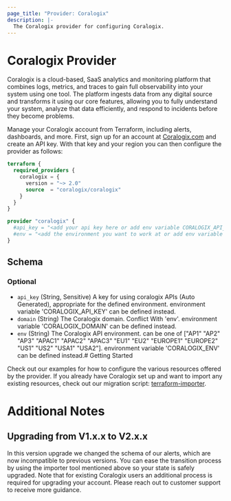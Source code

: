 ```yaml
---
page_title: "Provider: Coralogix"
description: |-
  The Coralogix provider for configuring Coralogix.
---
```


# Coralogix Provider

Coralogix is a cloud-based, SaaS analytics and monitoring platform that combines logs, metrics, and traces to gain full observability into your system using one tool. The platform ingests data from any digital source and transforms it using our core features, allowing you to fully understand your system, analyze that data efficiently, and respond to incidents before they become problems.

Manage your Coralogix account from Terraform, including alerts, dashboards, and more. First, sign up for an account at [Coralogix.com](https://coralogix.com/) and create an API key. With that key and your region you can then configure the provider as follows:

```terraform
terraform {
  required_providers {
    coralogix = {
      version = "~> 2.0"
      source  = "coralogix/coralogix"
    }
  }
}

provider "coralogix" {
  #api_key = "<add your api key here or add env variable CORALOGIX_API_KEY>"
  #env = "<add the environment you want to work at or add env variable CORALOGIX_ENV>"
}
```
<!-- schema generated by tfplugindocs -->
## Schema

### Optional

- `api_key` (String, Sensitive) A key for using coralogix APIs (Auto Generated), appropriate for the defined environment. environment variable 'CORALOGIX_API_KEY' can be defined instead.
- `domain` (String) The Coralogix domain. Conflict With 'env'. environment variable 'CORALOGIX_DOMAIN' can be defined instead.
- `env` (String) The Coralogix API environment. can be one of ["AP1" "AP2" "AP3" "APAC1" "APAC2" "APAC3" "EU1" "EU2" "EUROPE1" "EUROPE2" "US1" "US2" "USA1" "USA2"]. environment variable 'CORALOGIX_ENV' can be defined instead.# Getting Started

Check out our examples for how to configure the various resources offered by the provider. If you already have Coralogix set up and want to import any existing resources, check out our migration script: [terraform-importer](https://github.com/coralogix/coralogix-management-sdk/tree/master/tools/terraform-importer).

# Additional Notes

## Upgrading from V1.x.x to V2.x.x 

In this version upgrade we changed the schema of our alerts, which are now incompatible to previous versions. You can ease the transition process by using the importer tool mentioned above so your state is safely upgraded. Note that for existing Coralogix users an additional process is required for upgrading your account. Please reach out to customer support to receive more guidance. 

